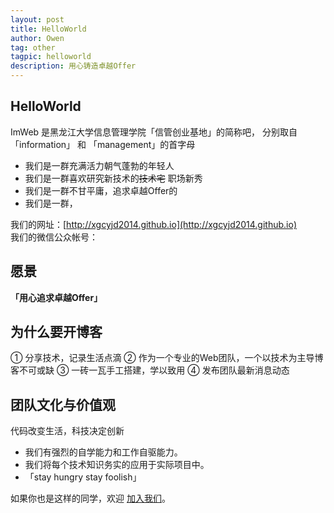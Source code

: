 ```yaml
---
layout: post
title: HelloWorld  
author: Owen
tag: other
tagpic: helloworld
description: 用心铸造卓越Offer
---
```


## HelloWorld

ImWeb 是黑龙江大学信息管理学院「信管创业基地」的简称吧， 分别取自「information」 和 「management」的首字母

 * 我们是一群充满活力朝气蓬勃的年轻人
 * 我们是一群喜欢研究新技术的<s>技术宅</s> 职场新秀
 * 我们是一群不甘平庸，追求卓越Offer的
 * 我们是一群，

我们的网址：[http://xgcyjd2014.github.io](http://xgcyjd2014.github.io)   
我们的微信公众帐号：

## 愿景

   __「用心追求卓越Offer」__  

## 为什么要开博客 

① 分享技术，记录生活点滴
② 作为一个专业的Web团队，一个以技术为主导博客不可或缺
③ 一砖一瓦手工搭建，学以致用
④ 发布团队最新消息动态

## 团队文化与价值观

代码改变生活，科技决定创新 

 * 我们有强烈的自学能力和工作自驱能力。
 * 我们将每个技术知识务实的应用于实际项目中。  
 * 「stay hungry stay foolish」
  
如果你也是这样的同学，欢迎 [加入我们](http://xgcyjd2014.github.io/pages/enroll-page.html)。
